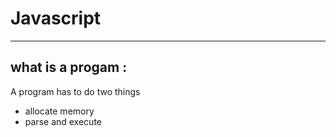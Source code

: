 # Javascript
---

## what is a progam :
A program has to do two things 
- allocate memory
- parse and execute
